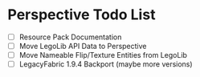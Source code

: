 # Perspective Todo List

 - [ ] Resource Pack Documentation  
 - [ ] Move LegoLib API Data to Perspective  
 - [ ] Move Nameable Flip/Texture Entities from LegoLib
 - [ ] LegacyFabric 1.9.4 Backport (maybe more versions)
